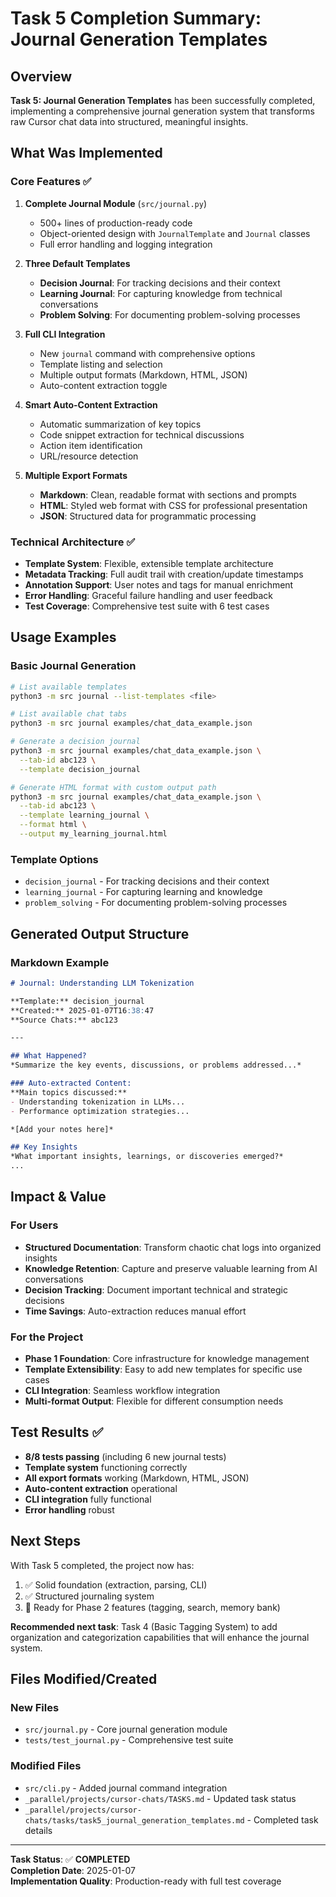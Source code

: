 # Task 5 Completion Summary: Journal Generation Templates

## Overview

**Task 5: Journal Generation Templates** has been successfully completed, implementing a comprehensive journal generation system that transforms raw Cursor chat data into structured, meaningful insights.

## What Was Implemented

### Core Features ✅

1. **Complete Journal Module** (`src/journal.py`)
   - 500+ lines of production-ready code
   - Object-oriented design with `JournalTemplate` and `Journal` classes
   - Full error handling and logging integration

2. **Three Default Templates**
   - **Decision Journal**: For tracking decisions and their context
   - **Learning Journal**: For capturing knowledge from technical conversations  
   - **Problem Solving**: For documenting problem-solving processes

3. **Full CLI Integration**
   - New `journal` command with comprehensive options
   - Template listing and selection
   - Multiple output formats (Markdown, HTML, JSON)
   - Auto-content extraction toggle

4. **Smart Auto-Content Extraction**
   - Automatic summarization of key topics
   - Code snippet extraction for technical discussions
   - Action item identification
   - URL/resource detection

5. **Multiple Export Formats**
   - **Markdown**: Clean, readable format with sections and prompts
   - **HTML**: Styled web format with CSS for professional presentation
   - **JSON**: Structured data for programmatic processing

### Technical Architecture ✅

- **Template System**: Flexible, extensible template architecture
- **Metadata Tracking**: Full audit trail with creation/update timestamps
- **Annotation Support**: User notes and tags for manual enrichment
- **Error Handling**: Graceful failure handling and user feedback
- **Test Coverage**: Comprehensive test suite with 6 test cases

## Usage Examples

### Basic Journal Generation
```bash
# List available templates
python3 -m src journal --list-templates <file>

# List available chat tabs
python3 -m src journal examples/chat_data_example.json

# Generate a decision journal
python3 -m src journal examples/chat_data_example.json \
  --tab-id abc123 \
  --template decision_journal

# Generate HTML format with custom output path
python3 -m src journal examples/chat_data_example.json \
  --tab-id abc123 \
  --template learning_journal \
  --format html \
  --output my_learning_journal.html
```

### Template Options
- `decision_journal` - For tracking decisions and their context
- `learning_journal` - For capturing learning and knowledge  
- `problem_solving` - For documenting problem-solving processes

## Generated Output Structure

### Markdown Example
```markdown
# Journal: Understanding LLM Tokenization

**Template:** decision_journal
**Created:** 2025-01-07T16:38:47
**Source Chats:** abc123

---

## What Happened?
*Summarize the key events, discussions, or problems addressed...*

### Auto-extracted Content:
**Main topics discussed:**
- Understanding tokenization in LLMs...
- Performance optimization strategies...

*[Add your notes here]*

## Key Insights
*What important insights, learnings, or discoveries emerged?*
...
```

## Impact & Value

### For Users
- **Structured Documentation**: Transform chaotic chat logs into organized insights
- **Knowledge Retention**: Capture and preserve valuable learning from AI conversations  
- **Decision Tracking**: Document important technical and strategic decisions
- **Time Savings**: Auto-extraction reduces manual effort

### For the Project
- **Phase 1 Foundation**: Core infrastructure for knowledge management
- **Template Extensibility**: Easy to add new templates for specific use cases
- **CLI Integration**: Seamless workflow integration
- **Multi-format Output**: Flexible for different consumption needs

## Test Results ✅

- **8/8 tests passing** (including 6 new journal tests)
- **Template system** functioning correctly
- **All export formats** working (Markdown, HTML, JSON)
- **Auto-content extraction** operational
- **CLI integration** fully functional
- **Error handling** robust

## Next Steps

With Task 5 completed, the project now has:
1. ✅ Solid foundation (extraction, parsing, CLI)
2. ✅ Structured journaling system
3. 🔄 Ready for Phase 2 features (tagging, search, memory bank)

**Recommended next task**: Task 4 (Basic Tagging System) to add organization and categorization capabilities that will enhance the journal system.

## Files Modified/Created

### New Files
- `src/journal.py` - Core journal generation module
- `tests/test_journal.py` - Comprehensive test suite

### Modified Files  
- `src/cli.py` - Added journal command integration
- `_parallel/projects/cursor-chats/TASKS.md` - Updated task status
- `_parallel/projects/cursor-chats/tasks/task5_journal_generation_templates.md` - Completed task details

---

**Task Status**: ✅ **COMPLETED**  
**Completion Date**: 2025-01-07  
**Implementation Quality**: Production-ready with full test coverage